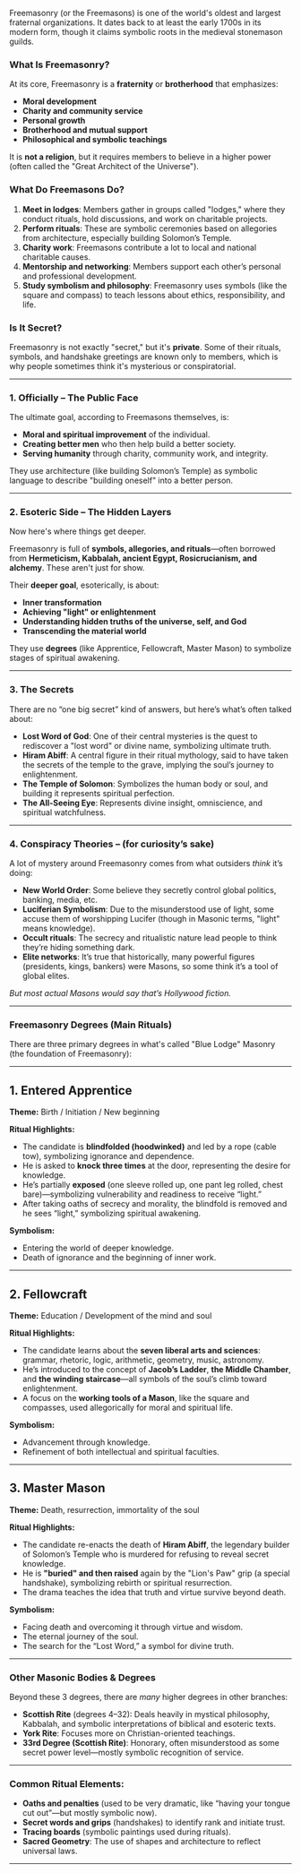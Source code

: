 Freemasonry (or the Freemasons) is one of the world's oldest and largest fraternal organizations. It dates back to at least the early 1700s in its modern form, though it claims symbolic roots in the medieval stonemason guilds.

### What Is Freemasonry?

At its core, Freemasonry is a **fraternity** or **brotherhood** that emphasizes:

- **Moral development**
- **Charity and community service**
- **Personal growth**
- **Brotherhood and mutual support**
- **Philosophical and symbolic teachings**

It is **not a religion**, but it requires members to believe in a higher power (often called the "Great Architect of the Universe").

### What Do Freemasons Do?

1. **Meet in lodges**: Members gather in groups called "lodges," where they conduct rituals, hold discussions, and work on charitable projects.
2. **Perform rituals**: These are symbolic ceremonies based on allegories from architecture, especially building Solomon’s Temple.
3. **Charity work**: Freemasons contribute a lot to local and national charitable causes.
4. **Mentorship and networking**: Members support each other’s personal and professional development.
5. **Study symbolism and philosophy**: Freemasonry uses symbols (like the square and compass) to teach lessons about ethics, responsibility, and life.

### Is It Secret?

Freemasonry is not exactly "secret," but it's **private**. Some of their rituals, symbols, and handshake greetings are known only to members, which is why people sometimes think it's mysterious or conspiratorial.

---

### **1. Officially – The Public Face**

The ultimate goal, according to Freemasons themselves, is:

- **Moral and spiritual improvement** of the individual.
- **Creating better men** who then help build a better society.
- **Serving humanity** through charity, community work, and integrity.

They use architecture (like building Solomon’s Temple) as symbolic language to describe "building oneself" into a better person.

---

### **2. Esoteric Side – The Hidden Layers**

Now here's where things get deeper.

Freemasonry is full of **symbols, allegories, and rituals**—often borrowed from **Hermeticism, Kabbalah, ancient Egypt, Rosicrucianism, and alchemy**. These aren't just for show.

Their **deeper goal**, esoterically, is about:

- **Inner transformation**
- **Achieving "light" or enlightenment**
- **Understanding hidden truths of the universe, self, and God**
- **Transcending the material world**

They use **degrees** (like Apprentice, Fellowcraft, Master Mason) to symbolize stages of spiritual awakening.

---

### **3. The Secrets**

There are no “one big secret” kind of answers, but here’s what’s often talked about:

- **Lost Word of God**: One of their central mysteries is the quest to rediscover a "lost word" or divine name, symbolizing ultimate truth.
- **Hiram Abiff**: A central figure in their ritual mythology, said to have taken the secrets of the temple to the grave, implying the soul’s journey to enlightenment.
- **The Temple of Solomon**: Symbolizes the human body or soul, and building it represents spiritual perfection.
- **The All-Seeing Eye**: Represents divine insight, omniscience, and spiritual watchfulness.

---

### **4. Conspiracy Theories – (for curiosity’s sake)**

A lot of mystery around Freemasonry comes from what outsiders _think_ it’s doing:

- **New World Order**: Some believe they secretly control global politics, banking, media, etc.
- **Luciferian Symbolism**: Due to the misunderstood use of light, some accuse them of worshipping Lucifer (though in Masonic terms, "light" means knowledge).
- **Occult rituals**: The secrecy and ritualistic nature lead people to think they’re hiding something dark.
- **Elite networks**: It’s true that historically, many powerful figures (presidents, kings, bankers) were Masons, so some think it’s a tool of global elites.

_But most actual Masons would say that’s Hollywood fiction._

---

### **Freemasonry Degrees (Main Rituals)**

There are three primary degrees in what's called "Blue Lodge" Masonry (the foundation of Freemasonry):

---

## **1. Entered Apprentice**

**Theme:** Birth / Initiation / New beginning

**Ritual Highlights:**

- The candidate is **blindfolded (hoodwinked)** and led by a rope (cable tow), symbolizing ignorance and dependence.
- He is asked to **knock three times** at the door, representing the desire for knowledge.
- He’s partially **exposed** (one sleeve rolled up, one pant leg rolled, chest bare)—symbolizing vulnerability and readiness to receive “light.”
- After taking oaths of secrecy and morality, the blindfold is removed and he sees “light,” symbolizing spiritual awakening.

**Symbolism:**

- Entering the world of deeper knowledge.
- Death of ignorance and the beginning of inner work.

---

## **2. Fellowcraft**

**Theme:** Education / Development of the mind and soul

**Ritual Highlights:**

- The candidate learns about the **seven liberal arts and sciences**: grammar, rhetoric, logic, arithmetic, geometry, music, astronomy.
- He’s introduced to the concept of **Jacob’s Ladder**, **the Middle Chamber**, and **the winding staircase**—all symbols of the soul’s climb toward enlightenment.
- A focus on the **working tools of a Mason**, like the square and compasses, used allegorically for moral and spiritual life.

**Symbolism:**

- Advancement through knowledge.
- Refinement of both intellectual and spiritual faculties.

---

## **3. Master Mason**

**Theme:** Death, resurrection, immortality of the soul

**Ritual Highlights:**

- The candidate re-enacts the death of **Hiram Abiff**, the legendary builder of Solomon’s Temple who is murdered for refusing to reveal secret knowledge.
- He is **"buried" and then raised** again by the "Lion's Paw" grip (a special handshake), symbolizing rebirth or spiritual resurrection.
- The drama teaches the idea that truth and virtue survive beyond death.

**Symbolism:**

- Facing death and overcoming it through virtue and wisdom.
- The eternal journey of the soul.
- The search for the “Lost Word,” a symbol for divine truth.

---

### **Other Masonic Bodies & Degrees**

Beyond these 3 degrees, there are _many_ higher degrees in other branches:

- **Scottish Rite** (degrees 4–32): Deals heavily in mystical philosophy, Kabbalah, and symbolic interpretations of biblical and esoteric texts.
- **York Rite**: Focuses more on Christian-oriented teachings.
- **33rd Degree (Scottish Rite)**: Honorary, often misunderstood as some secret power level—mostly symbolic recognition of service.

---

### **Common Ritual Elements:**

- **Oaths and penalties** (used to be very dramatic, like “having your tongue cut out”—but mostly symbolic now).
- **Secret words and grips** (handshakes) to identify rank and initiate trust.
- **Tracing boards** (symbolic paintings used during rituals).
- **Sacred Geometry**: The use of shapes and architecture to reflect universal laws.

---
